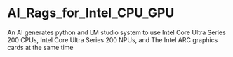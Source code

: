 # AI_Rags_for_Intel_CPU_GPU
An AI generates python and LM studio system to use Intel Core Ultra Series 200 CPUs, Intel Core Ultra Series 200 NPUs, and The Intel ARC graphics cards at the same time
